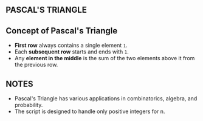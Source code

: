 ## PASCAL'S TRIANGLE
## Concept of Pascal's Triangle
- **First row** always contains a single element `1`.
- Each **subsequent row** starts and ends with `1`.
- Any **element in the middle** is the sum of the two elements above it from the previous row.


## NOTES
- Pascal's Triangle has various applications in combinatorics, algebra, and probability.
- The script is designed to handle only positive integers for n.
